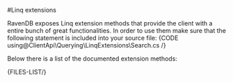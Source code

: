 ﻿#Linq extensions

RavenDB exposes Linq extension methods that provide the client with a entire bunch of great functionalities. In order to use them make sure that the following statement is included into your source file:
{CODE using@ClientApi\Querying\LinqExtensions\Search.cs /}

Below there is a list of the documented extension methods:

{FILES-LIST/}